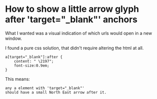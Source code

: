 ﻿# How to show a little arrow glyph after 'target="_blank"' anchors

What I wanted was a visual indication of which urls would open in a new window.

I found a pure css solution, that didn't require altering the html at all.


	a[target="_blank"]:after {
		content: " \2197";
		font-size:0.9em;
	}

This means:

	any a element with 'target="_blank"'
	should have a small North East arrow after it.